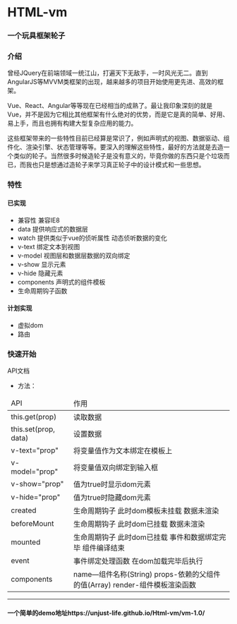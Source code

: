 HTML-vm
======

### 一个玩具框架轮子

### 介绍

曾经JQuery在前端领域一统江山，打遍天下无敌手，一时风光无二。直到AngularJS等MVVM类框架的出现，越来越多的项目开始使用更先进、高效的框架。

Vue、React、Angular等等现在已经相当的成熟了。最让我印象深刻的就是Vue，并不是因为它相比其他框架有什么绝对的优势，而是它是真的简单、好用、易上手，而且也拥有构建大型复杂应用的能力。

这些框架带来的一些特性目前已经算是常识了，例如声明式的视图、数据驱动、组件化、渲染引擎、状态管理等等。要深入的理解这些特性，最好的方法就是去造一个类似的轮子。当然很多时候造轮子是没有意义的，毕竟你做的东西只是个垃圾而已，而我也只是想通过造轮子来学习真正轮子中的设计模式和一些思想。

### 特性

#### 已实现

* 兼容性   兼容IE8
* data    提供响应式的数据层
* watch   提供类似于vue的侦听属性  动态侦听数据的变化
* v-text  绑定文本到视图
* v-model 视图层和数据层数据的双向绑定
* v-show  显示元素
* v-hide  隐藏元素
* components 声明式的组件模板
* 生命周期钩子函数

#### 计划实现

* 虚拟dom
* 路由

### 快速开始

API文档


- 方法：
<table>
  <thead>
    <tr>
        <td>API</td>
        <td>作用</td>
    </tr>
  </thead>
  <tobody>
    <tr>
      <td>this.get(prop)</td>
      <td>读取数据</td>
    </tr>
    <tr>
      <td>this.set(prop, data)</td>
      <td>设置数据</td>
    </tr>
    <tr>
      <td>v-text="prop"</td>
      <td>将变量值作为文本绑定在模板上</td>
    </tr>
    <tr>
      <td>v-model="prop"</td>
      <td>将变量值双向绑定到输入框</td>
    </tr>
    <tr>
      <td>v-show="prop"</td>
      <td>值为true时显示dom元素</td>
    </tr>
    <tr>
      <td>v-hide="prop"</td>
      <td>值为true时隐藏dom元素</td>
    </tr>
    <tr>
      <td>created</td>
      <td>生命周期钩子 此时dom模板未挂载 数据未渲染</td>
    </tr>
    <tr>
      <td>beforeMount</td>
      <td>生命周期钩子 此时dom已挂载 数据未渲染</td>
    </tr>
    <tr>
      <td>mounted</td>
      <td>生命周期钩子 此时dom已挂载 事件和数据绑定完毕 组件编译结束</td>
    </tr>
    <tr>
      <td>event</td>
      <td>事件绑定处理函数 在dom加载完毕后执行</td>
    </tr>
    <tr>
      <td>components</td>
      <td>name—组件名称(String) props-依赖的父组件的值(Array) render-组件模板渲染函数</td>
    </tr>
  </tobody>
</table>

---
#### 一个简单的demo地址https://unjust-life.github.io/Html-vm/vm-1.0/
